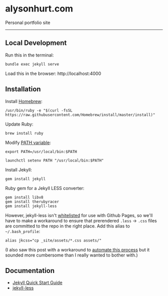 # alysonhurt.com
Personal portfolio site

--------

## Local Development

Run this in the terminal:

```
bundle exec jekyll serve
```

Load this in the browser: http://localhost:4000

## Installation

Install [Homebrew](https://brew.sh/):

```
/usr/bin/ruby -e "$(curl -fsSL https://raw.githubusercontent.com/Homebrew/install/master/install)"
```

Update Ruby:
```
brew install ruby
```

Modify [PATH variable](https://jekyllrb.com/docs/troubleshooting/):

```
export PATH=/usr/local/bin:$PATH
```
```
launchctl setenv PATH "/usr/local/bin:$PATH"
```

Install Jekyll:

```
gem install jekyll
```

Ruby gem for a Jekyll LESS converter:

```
gem install libv8
gem install therubyracer
gem install jekyll-less
```

However, jekyll-less isn't [whitelisted](https://help.github.com/articles/configuring-jekyll-plugins/) for use with Github Pages, so we'll have to make a workaround to ensure that prerendered `.less` -> `.css` files are committed to the repo in the right place. Add this alias to `~/.bash_profile`:

```
alias jkcss="cp _site/assets/*.css assets/"
```

(I also saw this post with a workaround to [automate this process](http://www.mikeniebling.com/Setting-Up-Jekyll-With-LESS/) but it sounded more cumbersome than I really wanted to bother with.)

## Documentation

* [Jekyll Quick Start Guide](https://jekyllrb.com/docs/quickstart/)
* [jekyll-less](https://github.com/zroger/jekyll-less)
